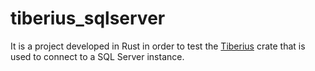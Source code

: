 # tiberius_sqlserver
It is a project developed in Rust in order to test the [Tiberius](https://github.com/prisma/tiberius) crate that is used to connect to a SQL Server instance.
